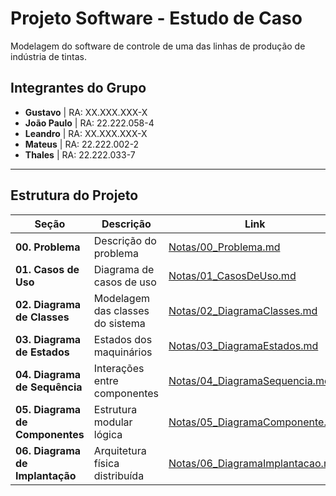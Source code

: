 # Projeto Software - Estudo de Caso

Modelagem do software de controle de uma das linhas de produção de indústria de tintas.

## Integrantes do Grupo

- **Gustavo** | RA: XX.XXX.XXX-X
- **João Paulo** | RA: 22.222.058-4
- **Leandro** | RA: XX.XXX.XXX-X
- **Mateus** | RA: 22.222.002-2
- **Thales** | RA: 22.222.033-7

---

## Estrutura do Projeto

| Seção                          | Descrição                                   | Link                                                             |
| ------------------------------ | ------------------------------------------- | ---------------------------------------------------------------- |
| **00. Problema**           | Descrição do problema                           | [Notas/00_Problema.md]()             |
| **01. Casos de Uso**           | Diagrama de casos de uso                    | [Notas/01_CasosDeUso.md]()                 |
| **02. Diagrama de Classes**    | Modelagem das classes do sistema            | [Notas/02_DiagramaClasses.md]()       |
| **03. Diagrama de Estados**    | Estados dos maquinários                     | [Notas/03_DiagramaEstados.md]()       |
| **04. Diagrama de Sequência**  | Interações entre componentes                | [Notas/04_DiagramaSequencia.md]()   |
| **05. Diagrama de Componentes**  | Estrutura modular lógica                  | [Notas/05_DiagramaComponente.md]()   |
| **06. Diagrama de Implantação**  | Arquitetura física distribuída            | [Notas/06_DiagramaImplantacao.md]()   |
